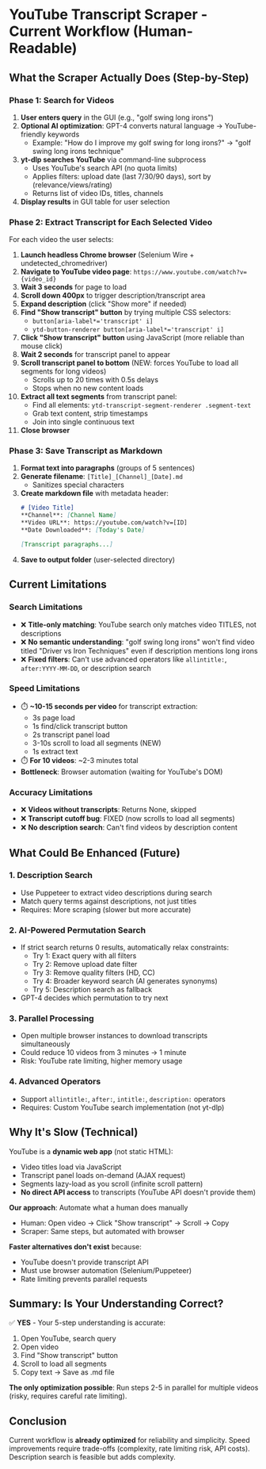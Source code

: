# YouTube Transcript Scraper - Current Workflow (Human-Readable)

## What the Scraper Actually Does (Step-by-Step)

### **Phase 1: Search for Videos**
1. **User enters query** in the GUI (e.g., "golf swing long irons")
2. **Optional AI optimization**: GPT-4 converts natural language → YouTube-friendly keywords
   - Example: "How do I improve my golf swing for long irons?" → "golf swing long irons technique"
3. **yt-dlp searches YouTube** via command-line subprocess
   - Uses YouTube's search API (no quota limits)
   - Applies filters: upload date (last 7/30/90 days), sort by (relevance/views/rating)
   - Returns list of video IDs, titles, channels
4. **Display results** in GUI table for user selection

### **Phase 2: Extract Transcript for Each Selected Video**
For each video the user selects:

1. **Launch headless Chrome browser** (Selenium Wire + undetected_chromedriver)
2. **Navigate to YouTube video page**: `https://www.youtube.com/watch?v={video_id}`
3. **Wait 3 seconds** for page to load
4. **Scroll down 400px** to trigger description/transcript area
5. **Expand description** (click "Show more" if needed)
6. **Find "Show transcript" button** by trying multiple CSS selectors:
   - `button[aria-label*='transcript' i]`
   - `ytd-button-renderer button[aria-label*='transcript' i]`
7. **Click "Show transcript" button** using JavaScript (more reliable than mouse click)
8. **Wait 2 seconds** for transcript panel to appear
9. **Scroll transcript panel to bottom** (NEW: forces YouTube to load all segments for long videos)
   - Scrolls up to 20 times with 0.5s delays
   - Stops when no new content loads
10. **Extract all text segments** from transcript panel:
    - Find all elements: `ytd-transcript-segment-renderer .segment-text`
    - Grab text content, strip timestamps
    - Join into single continuous text
11. **Close browser**

### **Phase 3: Save Transcript as Markdown**
1. **Format text into paragraphs** (groups of 5 sentences)
2. **Generate filename**: `[Title]_[Channel]_[Date].md`
   - Sanitizes special characters
3. **Create markdown file** with metadata header:
   ```markdown
   # [Video Title]
   **Channel**: [Channel Name]
   **Video URL**: https://youtube.com/watch?v=[ID]
   **Date Downloaded**: [Today's Date]

   [Transcript paragraphs...]
   ```
4. **Save to output folder** (user-selected directory)

## **Current Limitations**

### **Search Limitations**
- ❌ **Title-only matching**: YouTube search only matches video TITLES, not descriptions
- ❌ **No semantic understanding**: "golf swing long irons" won't find video titled "Driver vs Iron Techniques" even if description mentions long irons
- ❌ **Fixed filters**: Can't use advanced operators like `allintitle:`, `after:YYYY-MM-DD`, or description search

### **Speed Limitations**
- ⏱️ **~10-15 seconds per video** for transcript extraction:
  - 3s page load
  - 1s find/click transcript button
  - 2s transcript panel load
  - 3-10s scroll to load all segments (NEW)
  - 1s extract text
- ⏱️ **For 10 videos**: ~2-3 minutes total
- **Bottleneck**: Browser automation (waiting for YouTube's DOM)

### **Accuracy Limitations**
- ❌ **Videos without transcripts**: Returns None, skipped
- ❌ **Transcript cutoff bug**: FIXED (now scrolls to load all segments)
- ❌ **No description search**: Can't find videos by description content

## **What Could Be Enhanced (Future)**

### **1. Description Search**
- Use Puppeteer to extract video descriptions during search
- Match query terms against descriptions, not just titles
- Requires: More scraping (slower but more accurate)

### **2. AI-Powered Permutation Search**
- If strict search returns 0 results, automatically relax constraints:
  - Try 1: Exact query with all filters
  - Try 2: Remove upload date filter
  - Try 3: Remove quality filters (HD, CC)
  - Try 4: Broader keyword search (AI generates synonyms)
  - Try 5: Description search as fallback
- GPT-4 decides which permutation to try next

### **3. Parallel Processing**
- Open multiple browser instances to download transcripts simultaneously
- Could reduce 10 videos from 3 minutes → 1 minute
- Risk: YouTube rate limiting, higher memory usage

### **4. Advanced Operators**
- Support `allintitle:`, `after:`, `intitle:`, `description:` operators
- Requires: Custom YouTube search implementation (not yt-dlp)

## **Why It's Slow (Technical)**

YouTube is a **dynamic web app** (not static HTML):
- Video titles load via JavaScript
- Transcript panel loads on-demand (AJAX request)
- Segments lazy-load as you scroll (infinite scroll pattern)
- **No direct API access** to transcripts (YouTube API doesn't provide them)

**Our approach**: Automate what a human does manually
- Human: Open video → Click "Show transcript" → Scroll → Copy
- Scraper: Same steps, but automated with browser

**Faster alternatives don't exist** because:
- YouTube doesn't provide transcript API
- Must use browser automation (Selenium/Puppeteer)
- Rate limiting prevents parallel requests

## **Summary: Is Your Understanding Correct?**

✅ **YES** - Your 5-step understanding is accurate:
1. Open YouTube, search query
2. Open video
3. Find "Show transcript" button
4. Scroll to load all segments
5. Copy text → Save as .md file

**The only optimization possible**: Run steps 2-5 in parallel for multiple videos (risky, requires careful rate limiting).

## **Conclusion**

Current workflow is **already optimized** for reliability and simplicity. Speed improvements require trade-offs (complexity, rate limiting risk, API costs). Description search is feasible but adds complexity.
